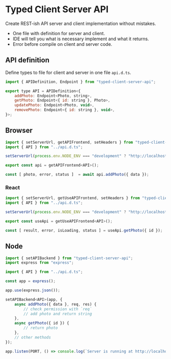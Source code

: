 # Typed Client Server API

Create REST-ish API server and client implementation without mistakes.

- One file with definition for server and client.
- IDE will tell you what is necessary implement and what it returns.
- Error before compile on client and server code.

## API definition

Define types to file for client and server in one file `api.d.ts`.

```js
import { APIDefinition, Endpoint } from "typed-client-server-api";

export type API = APIDefinition<{
    addPhoto: Endpoint<Photo, string>,
    getPhoto: Endpoint<{ id: string }, Photo>,
    updatePhoto: Endpoint<Photo, void>,
    removePhoto: Endpoint<{ id: string }, void>,
}>;
```

## Browser

```js
import { setServerUrl, getAPIFrontend, setHeaders } from "typed-client-server-api";
import { API } from "../api.d.ts";

setServerUrl(process.env.NODE_ENV === "development" ? "http://localhost:8080" : "");

export const api = getAPIFrontend<API>();

const [ photo, error, status ]  = await api.addPhoto({ data });
```

### React

```js
import { setServerUrl, getUseAPIFrontend, setHeaders } from "typed-client-server-api/hooks";
import { API } from "../api.d.ts";

setServerUrl(process.env.NODE_ENV === "development" ? "http://localhost:8080" : "");

export const useApi = getUseAPIFrontend<API>();

const [ result, error, isLoading, status ] = useApi.getPhoto({ id });
```

## Node

```js
import { setAPIBackend } from "typed-client-server-api";
import express from "express";

import { API } from "../api.d.ts";

const app = express();

app.use(express.json());

setAPIBackend<API>(app, {
    async addPhoto({ data }, req, res) {
        // check permission with `req`
        // add photo and return string
    },
    async getPhoto({ id }) {
        // return photo
    },
    // other methods
});

app.listen(PORT, () => console.log(`Server is running at http://localhost:${PORT}.`));
```
